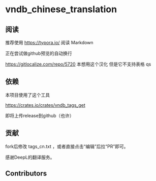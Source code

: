 # vndb_chinese_translation

## 阅读

推荐使用 https://typora.io/ 阅读 Markdown

正在尝试做github预览的自动换行

https://gitlocalize.com/repo/5720 本想用这个汉化 但是它不支持表格 qs

## 依赖

本项目使用了这个工具

https://crates.io/crates/vndb_tags_get

即将上传release到github（也许）

## 贡献

fork后修改 tags_cn.txt ，或者直接点击“编辑”后拉“PR”即可。

感谢DeepL的翻译服务。

## Contributors
